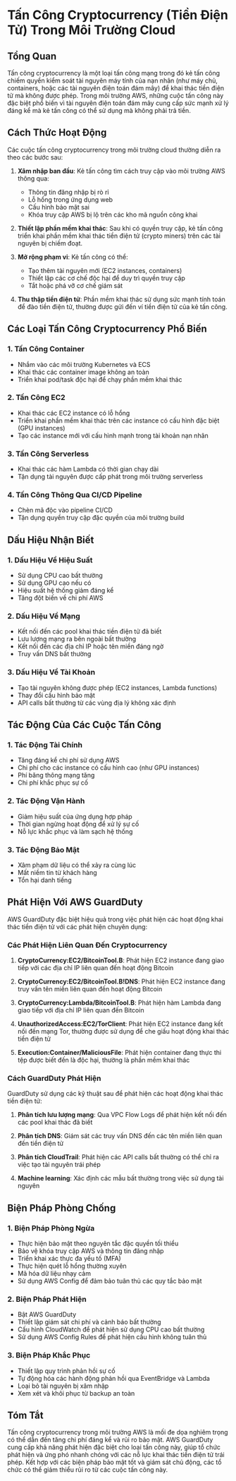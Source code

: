 # Tấn Công Cryptocurrency (Tiền Điện Tử) Trong Môi Trường Cloud

## Tổng Quan

Tấn công cryptocurrency là một loại tấn công mạng trong đó kẻ tấn công chiếm quyền kiểm soát tài nguyên máy tính của nạn nhân (như máy chủ, containers, hoặc các tài nguyên điện toán đám mây) để khai thác tiền điện tử mà không được phép. Trong môi trường AWS, những cuộc tấn công này đặc biệt phổ biến vì tài nguyên điện toán đám mây cung cấp sức mạnh xử lý đáng kể mà kẻ tấn công có thể sử dụng mà không phải trả tiền.

## Cách Thức Hoạt Động

Các cuộc tấn công cryptocurrency trong môi trường cloud thường diễn ra theo các bước sau:

1. **Xâm nhập ban đầu**: Kẻ tấn công tìm cách truy cập vào môi trường AWS thông qua:

   - Thông tin đăng nhập bị rò rỉ
   - Lỗ hổng trong ứng dụng web
   - Cấu hình bảo mật sai
   - Khóa truy cập AWS bị lộ trên các kho mã nguồn công khai

2. **Thiết lập phần mềm khai thác**: Sau khi có quyền truy cập, kẻ tấn công triển khai phần mềm khai thác tiền điện tử (crypto miners) trên các tài nguyên bị chiếm đoạt.

3. **Mở rộng phạm vi**: Kẻ tấn công có thể:

   - Tạo thêm tài nguyên mới (EC2 instances, containers)
   - Thiết lập các cơ chế độc hại để duy trì quyền truy cập
   - Tắt hoặc phá vỡ cơ chế giám sát

4. **Thu thập tiền điện tử**: Phần mềm khai thác sử dụng sức mạnh tính toán để đào tiền điện tử, thường được gửi đến ví tiền điện tử của kẻ tấn công.

## Các Loại Tấn Công Cryptocurrency Phổ Biến

### 1. Tấn Công Container

- Nhắm vào các môi trường Kubernetes và ECS
- Khai thác các container image không an toàn
- Triển khai pod/task độc hại để chạy phần mềm khai thác

### 2. Tấn Công EC2

- Khai thác các EC2 instance có lỗ hổng
- Triển khai phần mềm khai thác trên các instance có cấu hình đặc biệt (GPU instances)
- Tạo các instance mới với cấu hình mạnh trong tài khoản nạn nhân

### 3. Tấn Công Serverless

- Khai thác các hàm Lambda có thời gian chạy dài
- Tận dụng tài nguyên được cấp phát trong môi trường serverless

### 4. Tấn Công Thông Qua CI/CD Pipeline

- Chèn mã độc vào pipeline CI/CD
- Tận dụng quyền truy cập đặc quyền của môi trường build

## Dấu Hiệu Nhận Biết

### 1. Dấu Hiệu Về Hiệu Suất

- Sử dụng CPU cao bất thường
- Sử dụng GPU cao nếu có
- Hiệu suất hệ thống giảm đáng kể
- Tăng đột biến về chi phí AWS

### 2. Dấu Hiệu Về Mạng

- Kết nối đến các pool khai thác tiền điện tử đã biết
- Lưu lượng mạng ra bên ngoài bất thường
- Kết nối đến các địa chỉ IP hoặc tên miền đáng ngờ
- Truy vấn DNS bất thường

### 3. Dấu Hiệu Về Tài Khoản

- Tạo tài nguyên không được phép (EC2 instances, Lambda functions)
- Thay đổi cấu hình bảo mật
- API calls bất thường từ các vùng địa lý không xác định

## Tác Động Của Các Cuộc Tấn Công

### 1. Tác Động Tài Chính

- Tăng đáng kể chi phí sử dụng AWS
- Chi phí cho các instance có cấu hình cao (như GPU instances)
- Phí băng thông mạng tăng
- Chi phí khắc phục sự cố

### 2. Tác Động Vận Hành

- Giảm hiệu suất của ứng dụng hợp pháp
- Thời gian ngừng hoạt động để xử lý sự cố
- Nỗ lực khắc phục và làm sạch hệ thống

### 3. Tác Động Bảo Mật

- Xâm phạm dữ liệu có thể xảy ra cùng lúc
- Mất niềm tin từ khách hàng
- Tổn hại danh tiếng

## Phát Hiện Với AWS GuardDuty

AWS GuardDuty đặc biệt hiệu quả trong việc phát hiện các hoạt động khai thác tiền điện tử với các phát hiện chuyên dụng:

### Các Phát Hiện Liên Quan Đến Cryptocurrency

1. **CryptoCurrency:EC2/BitcoinTool.B**: Phát hiện EC2 instance đang giao tiếp với các địa chỉ IP liên quan đến hoạt động Bitcoin

2. **CryptoCurrency:EC2/BitcoinTool.B!DNS**: Phát hiện EC2 instance đang truy vấn tên miền liên quan đến hoạt động Bitcoin

3. **CryptoCurrency:Lambda/BitcoinTool.B**: Phát hiện hàm Lambda đang giao tiếp với địa chỉ IP liên quan đến Bitcoin

4. **UnauthorizedAccess:EC2/TorClient**: Phát hiện EC2 instance đang kết nối đến mạng Tor, thường được sử dụng để che giấu hoạt động khai thác tiền điện tử

5. **Execution:Container/MaliciousFile**: Phát hiện container đang thực thi tệp được biết đến là độc hại, thường là phần mềm khai thác

### Cách GuardDuty Phát Hiện

GuardDuty sử dụng các kỹ thuật sau để phát hiện các hoạt động khai thác tiền điện tử:

1. **Phân tích lưu lượng mạng**: Qua VPC Flow Logs để phát hiện kết nối đến các pool khai thác đã biết

2. **Phân tích DNS**: Giám sát các truy vấn DNS đến các tên miền liên quan đến tiền điện tử

3. **Phân tích CloudTrail**: Phát hiện các API calls bất thường có thể chỉ ra việc tạo tài nguyên trái phép

4. **Machine learning**: Xác định các mẫu bất thường trong việc sử dụng tài nguyên

## Biện Pháp Phòng Chống

### 1. Biện Pháp Phòng Ngừa

- Thực hiện bảo mật theo nguyên tắc đặc quyền tối thiểu
- Bảo vệ khóa truy cập AWS và thông tin đăng nhập
- Triển khai xác thực đa yếu tố (MFA)
- Thực hiện quét lỗ hổng thường xuyên
- Mã hóa dữ liệu nhạy cảm
- Sử dụng AWS Config để đảm bảo tuân thủ các quy tắc bảo mật

### 2. Biện Pháp Phát Hiện

- Bật AWS GuardDuty
- Thiết lập giám sát chi phí và cảnh báo bất thường
- Cấu hình CloudWatch để phát hiện sử dụng CPU cao bất thường
- Sử dụng AWS Config Rules để phát hiện cấu hình không tuân thủ

### 3. Biện Pháp Khắc Phục

- Thiết lập quy trình phản hồi sự cố
- Tự động hóa các hành động phản hồi qua EventBridge và Lambda
- Loại bỏ tài nguyên bị xâm nhập
- Xem xét và khôi phục từ backup an toàn

## Tóm Tắt

Tấn công cryptocurrency trong môi trường AWS là mối đe dọa nghiêm trọng có thể dẫn đến tăng chi phí đáng kể và rủi ro bảo mật. AWS GuardDuty cung cấp khả năng phát hiện đặc biệt cho loại tấn công này, giúp tổ chức phát hiện và ứng phó nhanh chóng với các nỗ lực khai thác tiền điện tử trái phép. Kết hợp với các biện pháp bảo mật tốt và giám sát chủ động, các tổ chức có thể giảm thiểu rủi ro từ các cuộc tấn công này.
